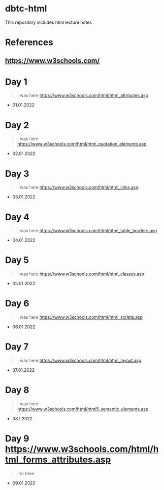 # dbtc-html
This repository includes html lecture notes

# References
## https://www.w3schools.com/

# Day 1
> I was here https://www.w3schools.com/html/html_attributes.asp
- 01.01.2022

# Day 2
> I was here https://www.w3schools.com/html/html_quotation_elements.asp
- 02.01.2022

# Day 3
> I was here https://www.w3schools.com/html/html_links.asp
- 03.01.2022

# Day 4
> I was here https://www.w3schools.com/html/html_table_borders.asp
- 04.01.2022

# Day 5
> I was here https://www.w3schools.com/html/html_classes.asp
- 05.01.2022

# Day 6
> I was here https://www.w3schools.com/html/html_scripts.asp
- 06.01.2022

# Day 7
> I was here https://www.w3schools.com/html/html_layout.asp
- 07.01.2022

# Day 8
> I was here https://www.w3schools.com/html/html5_semantic_elements.asp
- 08.1.2022

# Day 9 https://www.w3schools.com/html/html_forms_attributes.asp
> I'm here 
- 09.01.2022 
